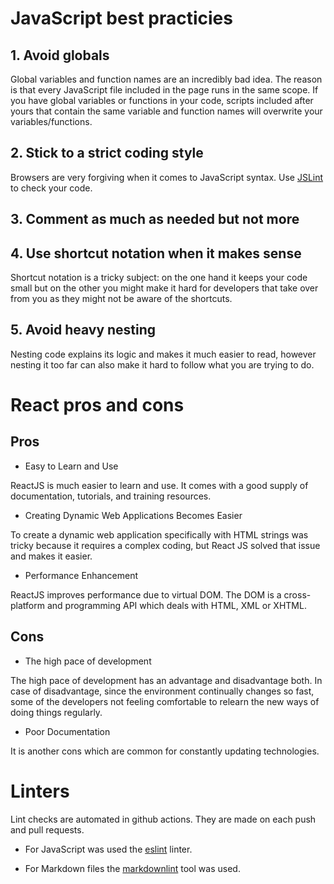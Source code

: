 # JavaScript best practicies

## 1. Avoid globals

Global variables and function names are an incredibly bad idea.
The reason is that every JavaScript file
included in the page runs in the same scope.
If you have global variables or functions in your code,
scripts included after yours that contain the same
variable and function names will overwrite your variables/functions.

## 2. Stick to a strict coding style

Browsers are very forgiving when it comes to JavaScript syntax.
Use [JSLint](https://www.jslint.com/) to check your code.

## 3. Comment as much as needed but not more

## 4. Use shortcut notation when it makes sense

Shortcut notation is a tricky subject:
on the one hand it keeps your code small
but on the other you might make it hard for developers
that take over from you as they might not be aware of the shortcuts.

## 5. Avoid heavy nesting

Nesting code explains its logic and
makes it much easier to read, however nesting it too far
can also make it hard to follow what you are trying to do.

# React pros and cons

## Pros

- Easy to Learn and Use

ReactJS is much easier to learn and use.
It comes with a good supply of documentation,
tutorials, and training resources.

- Creating Dynamic Web Applications Becomes Easier

To create a dynamic web application specifically
with HTML strings was tricky because it requires a complex coding,
but React JS solved that issue and makes it easier.

- Performance Enhancement

ReactJS improves performance due to virtual DOM.
The DOM is a cross-platform and programming API
which deals with HTML, XML or XHTML.

## Cons

- The high pace of development

The high pace of development has an advantage and disadvantage both.
In case of disadvantage, since the environment continually changes so fast,
some of the developers not feeling comfortable to relearn
the new ways of doing things regularly.

- Poor Documentation

It is another cons which are common for constantly updating technologies.

# Linters

Lint checks are automated in github actions.
They are made on each push and pull requests.

- For JavaScript was used the
[eslint](https://eslint.org/) linter.

- For Markdown files the
[markdownlint](https://github.com/markdownlint/markdownlint)
tool was used.
